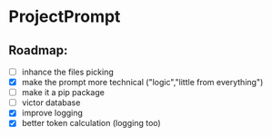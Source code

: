 # ProjectPrompt

## Roadmap:

- [ ] inhance the files picking
- [x] make the prompt more technical ("logic","little from everything")
- [ ] make it a pip package
- [ ] victor database
- [x] improve logging
- [x] better token calculation (logging too)
